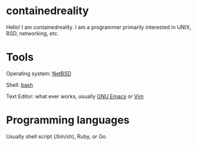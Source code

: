 # containedreality
Hello! I am containedreality. I am a programmer primarily interested in UNIX, BSD, networking, etc.

# Tools
Operating system: [NetBSD](https://netbsd.org/)

Shell: [bash](https://www.gnu.org/software/bash/)

Text Editor: what ever works, usually [GNU Emacs](https://www.gnu.org/software/emacs/) or [Vim](https://www.vim.org/)

# Programming languages
Usually shell script (/bin/sh), Ruby, or Go.
